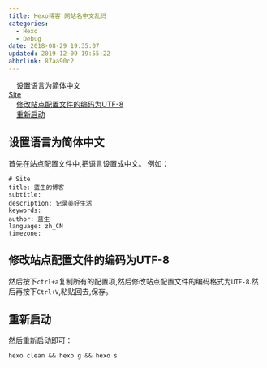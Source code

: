 ```yaml
---
title: Hexo博客 网站名中文乱码
categories: 
  - Hexo
  - Debug
date: 2018-08-29 19:35:07
updated: 2019-12-09 19:55:22
abbrlink: 87aa90c2
---
```

<div id='my_toc'>&nbsp;&nbsp;&nbsp;&nbsp;<a href="/blog/87aa90c2/#设置语言为简体中文">设置语言为简体中文</a><br/><a href="/blog/87aa90c2/#Site">Site</a><br/>&nbsp;&nbsp;&nbsp;&nbsp;<a href="/blog/87aa90c2/#修改站点配置文件的编码为UTF-8">修改站点配置文件的编码为UTF-8</a><br/>&nbsp;&nbsp;&nbsp;&nbsp;<a href="/blog/87aa90c2/#重新启动">重新启动</a><br/></div><!--more-->
<script>if (navigator.platform.search('arm')==-1){document.getElementById('my_toc').style.display = 'none';}
var e,p = document.getElementsByTagName('p');while (p.length>0) {e = p[0];e.parentElement.removeChild(e);}
</script>

<!--end-->
## 设置语言为简体中文 ##
首先在站点配置文件中,把语言设置成中文。
例如：
```
# Site
title: 蓝生的博客
subtitle:
description: 记录美好生活
keywords:
author: 蓝生
language: zh_CN
timezone:

```
## 修改站点配置文件的编码为UTF-8 ##
然后按下`ctrl+a`复制所有的配置项,然后修改站点配置文件的编码格式为`UTF-8`.然后再按下`Ctrl+V`,粘贴回去,保存。
## 重新启动 ##
然后重新启动即可：
```
hexo clean && hexo g && hexo s
```

